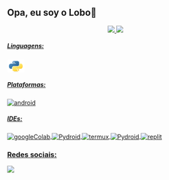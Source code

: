 


## Opa, eu soy o Lobo🐺

<div align="center">
  <a href="https://github.com/Lobooooooo14">
  <img height="120em" src="https://github-readme-stats.vercel.app/api?username=Lobooooooo14&show_icons=true&theme=dark&include_all_commits=true&count_private=true"/>
  <img height="100em" src="https://github-readme-stats.vercel.app/api/top-langs/?username=Lobooooooo14&layout=compact&langs_count=7&theme=dark"/>
</div>

<div style="display: inline_block">

##### Linguagens:

  <img align="center" alt="Python" height="30" width="40" src="https://raw.githubusercontent.com/devicons/devicon/master/icons/python/python-original.svg">
  <!-- img align="right" alt="pic" height="50" style="border-radius:70px;" src="https://media.discordapp.net/attachments/783708626577260584/906265256282689536/New_Project.gif"-->
</div>

<div style="display: inline_block">

##### Plataformas:

  <img align="center" alt="android" height="30" width="40" src="https://cdn.jsdelivr.net/gh/devicons/devicon/icons/android/android-plain.svg">
</div>

<div style="display: inline_block">

##### IDEs:

  <img align="center" alt="googleColab" height="30" width="30" src="https://colab.research.google.com/img/colab_favicon_256px.png">
  <img align="center" alt="Pydroid" height="30" width="30" src="https://encrypted-tbn0.gstatic.com/images?q=tbn:ANd9GcRlNau4Z5Ry_KnMVR2IBSjKFGx2rCAYVb3viw&usqp=CAU">
  <img align="center" alt="termux" height="30" width="30" src="https://encrypted-tbn0.gstatic.com/images?q=tbn:ANd9GcTkpB4OvXQZGfDbQpFbTxQKht8jP43sko7wDA&usqp=CAU">
  <img align="center" alt="Pydroid" height="30" width="30" src="https://play-lh.googleusercontent.com/i3mDiwxhA3hz0idCn8vMWmn30QvyCZlOEna5VQqbInKIcPyhyl4ZUGtvXy_Ex6wauJYS">
  <img align="center" alt="replit" height="30" width="30" src="https://upload.wikimedia.org/wikipedia/commons/b/b2/Repl.it_logo.svg">
</div>

### Redes sociais:
 
<div> 
  <a href="https://youtube.com/channel/UCPmFk2-4Ra4mI_RAS239vKg" target="_blank"><img src="https://img.shields.io/badge/YouTube-FF0000?style=for-the-badge&logo=youtube&logoColor=white" target="_blank"></a>
</div>
